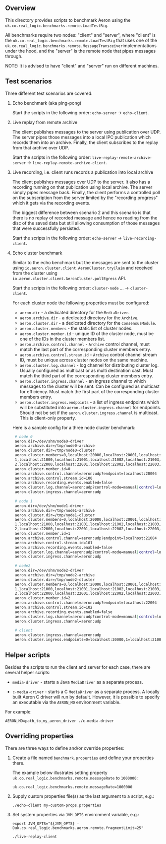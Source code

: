 Overview
--------

This directory provides scripts to benchmark Aeron using the `uk.co.real_logic.benchmarks.remote.LoadTestRig`.

All benchmarks require two nodes: "client" and "server", where "client" is the
`uk.co.real_logic.benchmarks.remote.LoadTestRig` that uses one of the
`uk.co.real_logic.benchmarks.remote.MessageTransceiver`implementations under the hood, and the "server" is the
remote node that pipes messages through.

NOTE: It is advised to have "client" and "server" run on different machines.

Test scenarios
--------------

Three different test scenarios are covered:
1. Echo benchmark (aka ping-pong)

    Start the scripts in the following order: `echo-server` -> `echo-client`.

1. Live replay from remote archive
    
    The client publishes messages to the server using publication over UDP. The server pipes those messages into a
    local IPC publication which records them into an archive. Finally, the client subscribes to the replay from that
    archive over UDP.
    
    Start the scripts in the following order: `live-replay-remote-archive-server` -> `live-replay-remote-archive-client`.

1. Live recording, i.e. client runs records a publication into local archive
    
    The client publishes messages over UDP to the server. It also has a recording running on that publication using
    local archive. The server simply pipes message back. Finally, the client performs a controlled poll on the
    subscription from the server limited by the "recording progress" which it gets via the recording events.
    
    The biggest difference between scenario 2 and this scenario is that there is no replay of recorded message and hence
    no reading from the disc of the saved data but still allowing consumption of those messages that were successfully
    persisted.
    
    Start the scripts in the following order: `echo-server` -> `live-recording-client`.

1. Echo cluster benchmark

   Similar to the echo benchmark but the messages are sent to the cluster using
   `io.aeron.cluster.client.AeronCluster.tryClaim` and received from the cluster using
   `io.aeron.cluster.client.AeronCluster.pollEgress` API.
   
   Start the scripts in the following order: `cluster-node` ... -> `cluster-client`.

   For each cluster node the following properties must be configured:
   - `aeron.dir` - a dedicated directory for the `MediaDriver`.
   - `aeron.archive.dir` - a dedicated directory for the `Archive`.
   - `aeron.cluster.dir` - a dedicated directory for the `ConsensusModule`.
   - `aeron.cluster.members` - the static list of cluster nodes.
   - `aeron.cluster.member.id` - unique ID of the cluster node, must be one of the IDs in the cluster members list.
   - `aeron.archive.control.channel` - `Archive` control channel, must match the last part of the corresponding cluster
     members entry.
   - `aeron.archive.control.stream.id` - `Archive` control channel stream ID, must be unique across cluster nodes on
     the same machine.
   - `aeron.cluster.log.channel` - log channel for distributing cluster log. Usually configured as multicast or as
     multi destination cast. Must match the third part of the corresponding cluster members entry.
   - `aeron.cluster.ingress.channel` - an ingress channel to which messages to the cluster will be sent. Can be
     configured as multicast for efficiency. Must match the first part of the corresponding cluster members entry.
   - `aeron.cluster.ingress.endpoints` - a list of ingress endpoints which will be substituted into
     `aeron.cluster.ingress.channel` for endpoints. Should not be set if the `aeron.cluster.ingress.channel` is
     multicast. This is client-only property.
     
   Here is a sample config for a three node cluster benchmark:
   ```bash
    # node 0
    aeron.dir=/dev/shm/node0-driver
    aeron.archive.dir=/tmp/node0-archive
    aeron.cluster.dir=/tmp/node0-cluster
    aeron.cluster.members=0,localhost:20000,localhost:20001,localhost:20002,localhost:20003,localhost:20004|\
    1,localhost:21000,localhost:21001,localhost:21002,localhost:21003,localhost:21004|\
    2,localhost:22000,localhost:22001,localhost:22002,localhost:22003,localhost:22004
    aeron.cluster.member.id=0
    aeron.archive.control.channel=aeron:udp?endpoint=localhost:20004
    aeron.archive.control.stream.id=100
    aeron.archive.recording.events.enabled=false
    aeron.cluster.log.channel=aeron:udp?control-mode=manual|control=localhost:20002
    aeron.cluster.ingress.channel=aeron:udp
    
    # node 1
    aeron.dir=/dev/shm/node1-driver
    aeron.archive.dir=/tmp/node1-archive
    aeron.cluster.dir=/tmp/node1-cluster
    aeron.cluster.members=0,localhost:20000,localhost:20001,localhost:20002,localhost:20003,localhost:20004|\
    1,localhost:21000,localhost:21001,localhost:21002,localhost:21003,localhost:21004|\
    2,localhost:22000,localhost:22001,localhost:22002,localhost:22003,localhost:22004
    aeron.cluster.member.id=1
    aeron.archive.control.channel=aeron:udp?endpoint=localhost:21004
    aeron.archive.control.stream.id=101
    aeron.archive.recording.events.enabled=false
    aeron.cluster.log.channel=aeron:udp?control-mode=manual|control=localhost:21002
    aeron.cluster.ingress.channel=aeron:udp
    
    # node2
    aeron.dir=/dev/shm/node2-driver
    aeron.archive.dir=/tmp/node2-archive
    aeron.cluster.dir=/tmp/node2-cluster
    aeron.cluster.members=0,localhost:20000,localhost:20001,localhost:20002,localhost:20003,localhost:20004|\
    1,localhost:21000,localhost:21001,localhost:21002,localhost:21003,localhost:21004|\
    2,localhost:22000,localhost:22001,localhost:22002,localhost:22003,localhost:22004
    aeron.cluster.member.id=2
    aeron.archive.control.channel=aeron:udp?endpoint=localhost:22004
    aeron.archive.control.stream.id=102
    aeron.archive.recording.events.enabled=false
    aeron.cluster.log.channel=aeron:udp?control-mode=manual|control=localhost:22002
    aeron.cluster.ingress.channel=aeron:udp
    
    # client
    aeron.cluster.ingress.channel=aeron:udp
    aeron.cluster.ingress.endpoints=0=localhost:20000,1=localhost:21000,2=localhost:22000
   ```
    

Helper scripts
--------------

Besides the scripts to run the client and server for each case, there are several helper scripts:
- `media-driver` - starts a Java `MediaDriver` as a separate process.

- `c-media-driver` - starts a C `MediaDriver` as a separate process.
A locally built Aeron C driver will run by default. However, it is possible to specify an executable via the
`AERON_MD` environment variable.

For example:
```
AERON_MD=path_to_my_aeron_driver ./c-media-driver
```

Overriding properties
---------------------

There are three ways to define and/or override properties:

1. Create a file named `benchmark.properties` and define your properties there.
    
    The example below illustrates setting property `uk.co.real_logic.benchmarks.remote.messageRate` to `1000000`:
    
    ```
    uk.co.real_logic.benchmarks.remote.messageRate=1000000
    ```

1. Supply custom properties file(s) as the last argument to a script, e.g.:
    
    ```
    ./echo-client my-custom-props.properties
    ```

1. Set system properties via `JVM_OPTS` environment variable, e.g.:
    
    ```
    export JVM_OPTS="${JVM_OPTS} -Duk.co.real_logic.benchmarks.aeron.remote.fragmentLimit=25"
    
    ./live-replay-client
    ```
